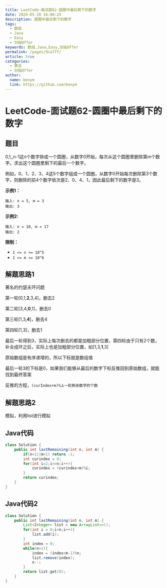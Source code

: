```yaml
---
title: LeetCode-面试题62-圆圈中最后剩下的数字
date: 2020-05-20 16:08:25
description: 圆圈中最后剩下的数字
tags: 
  - 数组
  - Java
  - Easy
  - 剑指Offer
keywords: 数组,Java,Easy,剑指Offer
permalink: /pages/9ca7ff/
article: true
categories: 
  - 算法
  - 剑指Offer
author: 
  name: benym
  link: https://github.com/benym
---
```


# LeetCode-面试题62-圆圈中最后剩下的数字

## 题目

0,1,,n-1这n个数字排成一个圆圈，从数字0开始，每次从这个圆圈里删除第m个数字。求出这个圆圈里剩下的最后一个数字。

例如，0、1、2、3、4这5个数字组成一个圆圈，从数字0开始每次删除第3个数字，则删除的前4个数字依次是2、0、4、1，因此最后剩下的数字是3。

**示例1：**

```
输入: n = 5, m = 3
输出: 3
```

**示例2:**

```
输入: n = 10, m = 17
输出: 2
```

**限制：**

- `1 <= n <= 10^5`
- `1 <= m <= 10^6`

## 解题思路1

著名的约瑟夫环问题

第一轮[0,1,**2**,3,4]，删去2

第二轮[3,4,**0**,1]，删去0

第三轮[1,3,**4**]，删去4

第四轮[1,3]，删去1

最后一轮得到3，实际上每次删去的都是加粗部分位置，第四轮由于只有2个数，补全成环之后，实际上也是加粗部分位置，如[1,3,**1**,3]

原始数组是有序递增的，所以下标就是数组值

最后一轮3的下标是0，如果我们能够从最后的数字下标反推回到原始数组，就能找到最终答案

反推的方程，`(curIndex+m)%上一轮剩余数字的个数`

## 解题思路2

模拟，利用list进行模拟

## Java代码

```java
class Solution {
    public int lastRemaining(int n, int m) {
        if(n<1||m<1) return -1;
        int curindex = 0;
        for(int i=2;i<=n;i++){
            curindex = (curindex+m)%i;
        }
        return curindex;
    }
}
```

## Java代码2

```java
class Solution {
    public int lastRemaining(int n, int m) {
        List<Integer> list = new ArrayList<>();
        for(int i = 0;i<n;i++){
            list.add(i);
        }
        int index = 0;
        while(n>1){
            index = (index+m-1)%n;
            list.remove(index);
            n--;
        }
        return list.get(0);
    }
}
```
